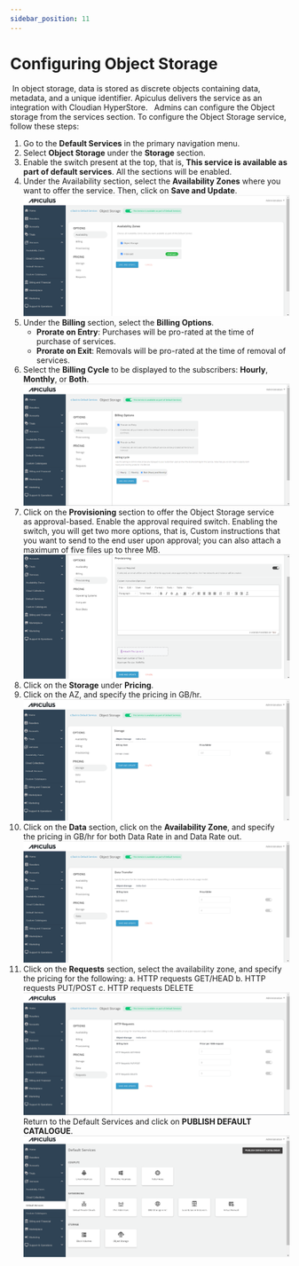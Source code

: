 ```yaml
---
sidebar_position: 11
---
```

# Configuring Object Storage

 In object storage, data is stored as discrete objects containing data, metadata, and a unique identifier. Apiculus delivers the service as an integration with Cloudian HyperStore.
 
Admins can configure the Object storage from the services section. To configure the Object Storage service, follow these steps:
1. Go to the **Default Services** in the primary navigation menu.
2. Select **Object Storage** under the **Storage** section.
3. Enable the switch present at the top, that is, **This service is available as part of default services**. All the sections will be enabled.
4. Under the Availability section, select the **Availability Zones** where you want to offer the service. Then, click on **Save and Update**.
	![Configuring Object Storage](img/ConfiguringObjectStorage1.png)
5. Under the **Billing** section, select the **Billing Options**.
	- **Prorate on Entry**: Purchases will be pro-rated at the time of purchase of services.
	- **Prorate on Exit**: Removals will be pro-rated at the time of removal of services.
6. Select the **Billing Cycle** to be displayed to the subscribers: **Hourly**, **Monthly**, or **Both**.
	![Configuring Object Storage](img/ConfiguringObjectStorage2.png)
6. Click on the **Provisioning** section to offer the Object Storage service as approval-based. Enable the approval required switch. Enabling the switch, you will get two more options, that is, Custom instructions that you want to send to the end user upon approval; you can also attach a maximum of five files up to three MB. 
	![Configuring Object Storage](img/ConfiguringObjectStorage3.png)
7. Click on the **Storage** under **Pricing**.
8. Click on the AZ, and specify the pricing in GB/hr. 
	![Configuring Object Storage](img/ConfiguringObjectStorage4.png)
9. Click on the **Data** section, click on the **Availability Zone**, and specify the pricing in GB/hr for both Data Rate in and Data Rate out.
	![Configuring Object Storage](img/ConfiguringObjectStorage5.png)
10. Click on the **Requests** section, select the availability zone, and specify the pricing for the following:
    a. HTTP requests GET/HEAD
    b. HTTP requests PUT/POST
    c. HTTP requests DELETE
	![Configuring Object Storage](img/ConfiguringObjectStorage6.png) Return to the Default Services and click on **PUBLISH DEFAULT CATALOGUE**.
	![Configuring Object Storage](img/ConfiguringObjectStorage7.png)




